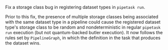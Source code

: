 Fix a storage class bug in registering dataset types in ``pipetask run``.

Prior to this fix, the presence of multiple storage classes being associated with the same dataset type in a pipeline could cause the registered dataset type's storage class to be random and nondeterministic in regular `pipetask run` execution (but not quantum-backed butler execution).
It now follows the rules set by `PipelineGraph`, in which the definition in the task that produces the dataset wins.
